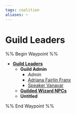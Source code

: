 ```yaml
---
tags: coalition
aliases: ~
---
```


# Guild Leaders

%% Begin Waypoint %%

* **[Guild Leaders](Guild%20Leaders.md)**
  * **Guild Admin**
    * *Admin*
    * [Adriana Fairlin Franx](Guild%20Admin\Adriana%20Fairlin%20Franx.md)
    * [Speaker Vanavar](Guild%20Admin\Speaker%20Vanavar.md)
  * **[Guilded Wizard NPCs](Guilded%20Wizard%20NPCs\Guilded%20Wizard%20NPCs.md)**
  * **Untitled**

%% End Waypoint %%
